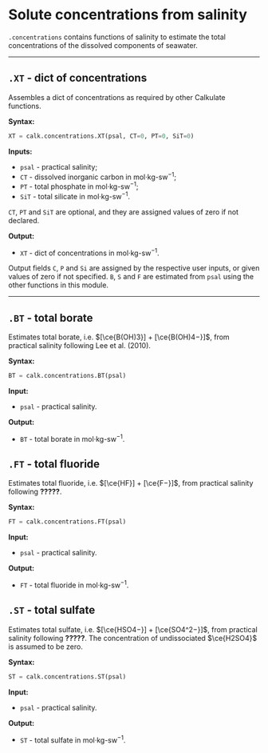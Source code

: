 <script type="text/x-mathjax-config">
MathJax.Hub.Config({tex2jax: {inlineMath: [['$','$'], ['\\(','\\)']]}});
MathJax.Ajax.config.path["mhchem"] =
  "https://cdnjs.cloudflare.com/ajax/libs/mathjax-mhchem/3.3.2";
MathJax.Hub.Config({
  TeX: {
    extensions: ["[mhchem]/mhchem.js"]
  }
});
</script>
<script src='https://cdnjs.cloudflare.com/ajax/libs/mathjax/2.7.5/MathJax.js?config=TeX-MML-AM_CHTML' async></script>


# Solute concentrations from salinity

`.concentrations` contains functions of salinity to estimate the total concentrations of the dissolved components of seawater.


<hr />


## `.XT` - dict of concentrations

Assembles a dict of concentrations as required by other Calkulate functions.

**Syntax:**

```python
XT = calk.concentrations.XT(psal, CT=0, PT=0, SiT=0)
```

**Inputs:**

  * `psal` - practical salinity;
  * `CT` - dissolved inorganic carbon in mol·kg-sw<sup>−1</sup>;
  * `PT` - total phosphate in mol·kg-sw<sup>−1</sup>;
  * `SiT` - total silicate in mol·kg-sw<sup>−1</sup>.

`CT`, `PT` and `SiT` are optional, and they are assigned values of zero if not declared.

**Output:**

  * `XT` - dict of concentrations in mol·kg-sw<sup>−1</sup>.

Output fields `C`, `P` and `Si` are assigned by the respective user inputs, or given values of zero if not specified. `B`, `S` and `F` are estimated from `psal` using the other functions in this module.


<hr />


## `.BT` - total borate

Estimates total borate, i.e. $[\ce{B(OH)3}] + [\ce{B(OH)4−}]$, from practical salinity following Lee et al. (2010).

**Syntax:**

```python
BT = calk.concentrations.BT(psal)
```

**Input:**

  * `psal` - practical salinity.

**Output:**

  * `BT` - total borate in mol·kg-sw<sup>−1</sup>.


## `.FT` - total fluoride

Estimates total fluoride, i.e. $[\ce{HF}] + [\ce{F−}]$, from practical salinity following **?????**.

**Syntax:**

```python
FT = calk.concentrations.FT(psal)
```

**Input:**

  * `psal` - practical salinity.

**Output:**

  * `FT` - total fluoride in mol·kg-sw<sup>−1</sup>.


## `.ST` - total sulfate

Estimates total sulfate, i.e. $[\ce{HSO4−}] + [\ce{SO4^2−}]$, from practical salinity following **?????**. The concentration of undissociated $\ce{H2SO4}$ is assumed to be zero.

**Syntax:**

```python
ST = calk.concentrations.ST(psal)
```

**Input:**

  * `psal` - practical salinity.

**Output:**

  * `ST` - total sulfate in mol·kg-sw<sup>−1</sup>.
